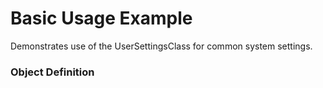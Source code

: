 # Basic Usage Example

Demonstrates use of the UserSettingsClass for common system settings.

### Object Definition


